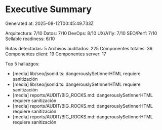 # Executive Summary

Generated at: 2025-08-12T00:45:49.733Z

Arquitectura: 7/10
Datos: 7/10
DevOps: 8/10
UX/A11y: 7/10
SEO/Perf: 7/10
Sellable readiness: 6/10

Rutas detectadas: 5
Archivos auditados: 225
Componentes totales: 36
Componentes client: 19
Componentes server: 17

Top 5 hallazgos:
- [media] lib/seo/jsonld.ts: dangerouslySetInnerHTML requiere sanitización
- [media] lib/seo/jsonld.ts: dangerouslySetInnerHTML requiere sanitización
- [media] reports/AUDIT/BIG_ROCKS.md: dangerouslySetInnerHTML requiere sanitización
- [media] reports/AUDIT/BIG_ROCKS.md: dangerouslySetInnerHTML requiere sanitización
- [media] reports/AUDIT/BIG_ROCKS.md: dangerouslySetInnerHTML requiere sanitización
